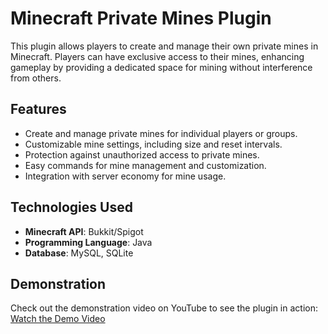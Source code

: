 # Minecraft Private Mines Plugin

This plugin allows players to create and manage their own private mines in Minecraft. Players can have exclusive access to their mines, enhancing gameplay by providing a dedicated space for mining without interference from others.

## Features

- Create and manage private mines for individual players or groups.
- Customizable mine settings, including size and reset intervals.
- Protection against unauthorized access to private mines.
- Easy commands for mine management and customization.
- Integration with server economy for mine usage.

## Technologies Used

- **Minecraft API**: Bukkit/Spigot
- **Programming Language**: Java
- **Database**: MySQL, SQLite

## Demonstration

Check out the demonstration video on YouTube to see the plugin in action:
[Watch the Demo Video](https://youtu.be/IjoAixsXuZA)
